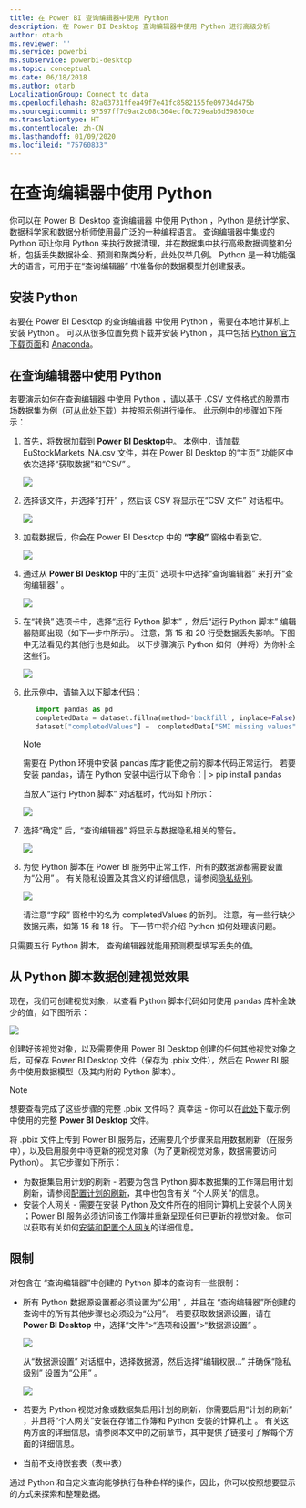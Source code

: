 ```yaml
---
title: 在 Power BI 查询编辑器中使用 Python
description: 在 Power BI Desktop 查询编辑器中使用 Python 进行高级分析
author: otarb
ms.reviewer: ''
ms.service: powerbi
ms.subservice: powerbi-desktop
ms.topic: conceptual
ms.date: 06/18/2018
ms.author: otarb
LocalizationGroup: Connect to data
ms.openlocfilehash: 82a03731ffea49f7e41fc8582155fe09734d475b
ms.sourcegitcommit: 97597ff7d9ac2c08c364ecf0c729eab5d59850ce
ms.translationtype: HT
ms.contentlocale: zh-CN
ms.lasthandoff: 01/09/2020
ms.locfileid: "75760833"
---
```

# <a name="use-python-in-query-editor"></a>在查询编辑器中使用 Python
你可以在 Power BI Desktop 查询编辑器  中使用 Python  ，Python 是统计学家、数据科学家和数据分析师使用最广泛的一种编程语言。  查询编辑器中集成的 Python 可让你用 Python 来执行数据清理，并在数据集中执行高级数据调整和分析，包括丢失数据补全、预测和聚类分析，此处仅举几例。  Python 是一种功能强大的语言，可用于在“查询编辑器”  中准备你的数据模型并创建报表。

## <a name="installing-python"></a>安装 Python
若要在 Power BI Desktop 的查询编辑器  中使用 Python  ，需要在本地计算机上安装 Python  。 可以从很多位置免费下载并安装 Python  ，其中包括 [Python 官方下载页面](https://www.python.org/)和 [Anaconda](https://anaconda.org/anaconda/python/)。

## <a name="using-python-in-query-editor"></a>在查询编辑器中使用 Python
若要演示如何在查询编辑器  中使用 Python  ，请以基于 .CSV 文件格式的股票市场数据集为例（可[从此处下载](https://download.microsoft.com/download/F/8/A/F8AA9DC9-8545-4AAE-9305-27AD1D01DC03/EuStockMarkets_NA.csv)）并按照示例进行操作。 此示例中的步骤如下所示：

1. 首先，将数据加载到 **Power BI Desktop**中。 本例中，请加载 EuStockMarkets_NA.csv  文件，并在 Power BI Desktop  的“主页”  功能区中依次选择“获取数据”和“CSV”  。
   
   ![](media/desktop-python-in-query-editor/python-in-query-editor-1.png)
2. 选择该文件，并选择“打开”  ，然后该 CSV 将显示在“CSV 文件”  对话框中。
   
   ![](media/desktop-python-in-query-editor/python-in-query-editor-2.png)
3. 加载数据后，你会在 Power BI Desktop 中的 **“字段”** 窗格中看到它。
   
   ![](media/desktop-python-in-query-editor/python-in-query-editor-3.png)
4. 通过从 **Power BI Desktop** 中的“主页”  选项卡中选择“查询编辑器”  来打开“查询编辑器”  。
   
   ![](media/desktop-python-in-query-editor/python-in-query-editor-4.png)
5. 在“转换”  选项卡中，选择“运行 Python 脚本”  ，然后“运行 Python 脚本”  编辑器随即出现（如下一步中所示）。 注意，第 15 和 20 行受数据丢失影响。下图中无法看见的其他行也是如此。 以下步骤演示 Python 如何（并将）为你补全这些行。
   
   ![](media/desktop-python-in-query-editor/python-in-query-editor-5.png)
6. 此示例中，请输入以下脚本代码：
   
    ```python
       import pandas as pd
       completedData = dataset.fillna(method='backfill', inplace=False)
       dataset["completedValues"] =  completedData["SMI missing values"]
   ```

   > [!NOTE]
   > 需要在 Python 环境中安装 pandas  库才能使之前的脚本代码正常运行。 若要安装 pandas，请在 Python 安装中运行以下命令：|      > pip install pandas
   > 
   > 
   
   当放入“运行 Python 脚本”  对话框时，代码如下所示：
   
   ![](media/desktop-python-in-query-editor/python-in-query-editor-5b.png)
7. 选择“确定”  后，“查询编辑器”  将显示与数据隐私相关的警告。
   
   ![](media/desktop-python-in-query-editor/python-in-query-editor-6.png)
8. 为使 Python 脚本在 Power BI 服务中正常工作，所有的数据源都需要设置为“公用”  。 有关隐私设置及其含义的详细信息，请参阅[隐私级别](desktop-privacy-levels.md)。
   
   ![](media/desktop-python-in-query-editor/python-in-query-editor-7.png)
   
   请注意“字段”  窗格中的名为 completedValues  的新列。 注意，有一些行缺少数据元素，如第 15 和 18 行。 下一节中将介绍 Python 如何处理该问题。
   

只需要五行 Python 脚本，  查询编辑器就能用预测模型填写丢失的值。

## <a name="creating-visuals-from-python-script-data"></a>从 Python 脚本数据创建视觉效果
现在，我们可创建视觉对象，以查看 Python 脚本代码如何使用 pandas  库补全缺少的值，如下图所示：

![](media/desktop-python-in-query-editor/python-in-query-editor-8.png)

创建好该视觉对象，以及需要使用 Power BI Desktop  创建的任何其他视觉对象之后，可保存 Power BI Desktop  文件（保存为 .pbix 文件），然后在 Power BI 服务中使用数据模型（及其内附的 Python 脚本）。

> [!NOTE]
> 想要查看完成了这些步骤的完整 .pbix 文件吗？ 真幸运 - 你可以在[此处](https://download.microsoft.com/download/A/B/C/ABCF5589-B88F-49D4-ADEB-4A623589FC09/Complete%20Values%20with%20Python%20in%20PQ.pbix)下载示例中使用的完整 **Power BI Desktop** 文件。

将 .pbix 文件上传到 Power BI 服务后，还需要几个步骤来启用数据刷新（在服务中），以及启用服务中待更新的视觉对象（为了更新视觉对象，数据需要访问 Python）。 其它步骤如下所示：

*  为数据集启用计划的刷新 - 若要为包含 Python 脚本数据集的工作簿启用计划刷新，请参阅[配置计划的刷新](refresh-scheduled-refresh.md)，其中也包含有关  “个人网关”的信息。
*  安装个人网关 - 需要在安装 Python 及文件所在的相同计算机上安装个人网关  ；Power BI 服务必须访问该工作簿并重新呈现任何已更新的视觉对象。 你可以获取有关如何[安装和配置个人网关](personal-gateway.md)的详细信息。

## <a name="limitations"></a>限制
对包含在  “查询编辑器”中创建的 Python 脚本的查询有一些限制：

* 所有 Python 数据源设置都必须设置为“公用”  ，并且在  “查询编辑器”所创建的查询中的所有其他步骤也必须设为“公用”。 若要获取数据源设置，请在 **Power BI Desktop** 中，选择“文件”>“选项和设置”>“数据源设置”  。
  
  ![](media/desktop-python-in-query-editor/python-in-query-editor-9.png)
  
  从“数据源设置”  对话框中，选择数据源，然后选择“编辑权限...”  并确保“隐私级别”  设置为“公用”  。
  
  ![](media/desktop-python-in-query-editor/python-in-query-editor-10.png)    
* 若要为 Python 视觉对象或数据集启用计划的刷新，你需要启用“计划的刷新”  ，并且将“个人网关”安装在存储工作簿和 Python 安装的计算机上  。 有关这两方面的详细信息，请参阅本文中的之前章节，其中提供了链接可了解每个方面的详细信息。
* 当前不支持嵌套表（表中表） 

通过 Python 和自定义查询能够执行各种各样的操作，因此，你可以按照想要显示的方式来探索和整理数据。


